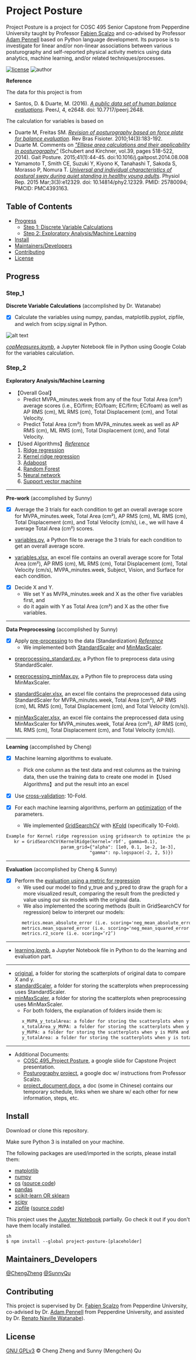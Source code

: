 # Project Posture

Project Posture is a project for COSC 495 Senior Capstone from Pepperdine University taught by Professor [Fabien Scalzo](http://web.cs.ucla.edu/~fab/) and co-advised by Professor [Adam Pennell](https://seaver.pepperdine.edu/academics/faculty/adam-pennell/) based on Python language development. Its purpose is to investigate for linear and/or non-linear associations between various posturography and self-reported physical activity metrics using data analytics, machine learning, and/or related techniques/processes. 

[![license](https://img.shields.io/github/license/chengmeowz/project-posture.svg)](https://github.com/chengmeowz/project-posture/blob/main/LICENSE)
![author](https://img.shields.io/badge/Author-Cheng&Sunny-blue.svg)

**Reference**

The data for this project is from 
* Santos, D. & Duarte, M. (2016). [*A public data set of human balance evaluations*](https://peerj.com/articles/2648/). PeerJ, 4, e2648. doi: 10.7717/peerj.2648.

The calculation for variables is based on 
* Duarte M, Freitas SM. [*Revision of posturography based on force plate for balance evaluation*](http://www.scielo.br/pdf/rbfis/v14n3/en_03.pdf). Rev Bras Fisioter. 2010;14(3):183-192.
* Duarte M. Comments on [*"Ellipse area calculations and their applicability in posturography"*](http://citeseerx.ist.psu.edu/viewdoc/download?doi=10.1.1.659.1973&rep=rep1&type=pdf) (Schubert and Kirchner, vol.39, pages 518-522, 2014). Gait Posture. 2015;41(1):44-45. doi:10.1016/j.gaitpost.2014.08.008
* Yamamoto T, Smith CE, Suzuki Y, Kiyono K, Tanahashi T, Sakoda S, Morasso P, Nomura T. [*Universal and individual characteristics of postural sway during quiet standing in healthy young adults*](https://pubmed.ncbi.nlm.nih.gov/25780094/). Physiol Rep. 2015 Mar;3(3):e12329. doi: 10.14814/phy2.12329. PMID: 25780094; PMCID: PMC4393163.

## Table of Contents

- [Progress](#progress)
   	- [Step 1: Discrete Variable Calculations](#step_1)
   	- [Step 2: Exploratory Analysis/Machine Learning](#step_2)
- [Install](#install)
- [Maintainers/Developers](#maintainers_developers)
- [Contributing](#contributing)
- [License](#license)

## Progress

### Step_1
**Discrete Variable Calculations** (accomplished by Dr. Watanabe)

- [X] Calculate the variables using numpy, pandas, matplotlib.pyplot, zipfile, and welch from scipy.signal in Python.

![alt text](https://github.com/chengmeowz/project-posture/blob/main/extra/variables_calculation.jpg?)

[*copMeasures.ipynb*](https://colab.research.google.com/drive/1oOHwtgAxazdcARhygBb5DLKYAf-HDTT8?usp=sharing#scrollTo=8MrFIHv6OpQu), a Jupyter Notebook file in Python using Google Colab for the variables calculation.

### Step_2
**Exploratory Analysis/Machine Learning**

* 【Overall Goal】<br/>
   * Predict MVPA_minutes.week from any of the four Total Area (cm²) average scores (i.e., EO/firm; EO/foam; EC/firm; EC/foam) as well as AP RMS (cm), ML RMS (cm), Total Displacement (cm), and Total Velocity.
   * Predict Total Area (cm²) from MVPA_minutes.week as well as AP RMS (cm), ML RMS (cm), Total Displacement (cm), and Total Velocity.
* 【Used Algorithms】[*Reference*](https://scikit-learn.org/stable/supervised_learning.html#supervised-learning)
   1. [Ridge regression](https://scikit-learn.org/stable/modules/linear_model.html#ridge-regression-and-classification)
   2. [Kernel ridge regression](https://scikit-learn.org/stable/modules/kernel_ridge.html)
   3. [Adaboost](https://scikit-learn.org/stable/modules/ensemble.html#adaboost)
   4. [Random Forest](https://scikit-learn.org/stable/modules/ensemble.html#forests-of-randomized-trees)
   5. [Neural network](https://scikit-learn.org/stable/modules/neural_networks_supervised.html#regression)
   6. [Support vector machine](https://scikit-learn.org/stable/modules/svm.html#regression)


----------
**Pre-work** (accomplished by Sunny)

- [X] Average the 3 trials for each condition to get an overall average score for MVPA_minutes.week, Total Area (cm²), AP RMS (cm), ML RMS (cm), Total Displacement (cm), and Total Velocity (cm/s), i.e., we will have 4 average Total Area (cm²) scores.

* [variables.py](https://github.com/chengmeowz/project-posture/blob/main/code/variables.py), a Python file to average the 3 trials for each condition to get an overall average score.

* [variables.xlsx](https://github.com/chengmeowz/project-posture/blob/main/BDS/variables.xlsx), an excel file contains an overall average score for Total Area (cm²), AP RMS (cm), ML RMS (cm), Total Displacement (cm), Total Velocity (cm/s), MVPA_minutes.week, Subject, Vision, and Surface for each condition.

- [X] Decide X and Y. 
   - We set Y as MVPA_minutes.week and X as the other five variables first, and 
   - do it again with Y as Total Area (cm²) and X as the other five variables.


----------
**Data Preprocessing** (accomplished by Sunny)

- [X] Apply [pre-processing](https://scikit-learn.org/stable/modules/preprocessing.html) to the data (Standardization)
[*Reference*](https://towardsdatascience.com/data-preprocessing-in-python-b52b652e37d5)
   - We implemented both [StandardScaler](https://scikit-learn.org/stable/modules/generated/sklearn.preprocessing.StandardScaler.html#sklearn.preprocessing.StandardScaler) and [MinMaxScaler](https://scikit-learn.org/stable/modules/generated/sklearn.preprocessing.MinMaxScaler.html#sklearn.preprocessing.MinMaxScaler).

* [preprocessing_standard.py](https://github.com/chengmeowz/project-posture/blob/main/code/preprocessing_standard.py), a Python file to preprocess data using StandardScaler.

* [preprocessing_minMax.py](https://github.com/chengmeowz/project-posture/blob/main/code/preprocessing_minMax.py), a Python file to preprocess data using MinMaxScaler.

* [standardScaler.xlsx](https://github.com/chengmeowz/project-posture/blob/main/standardScaler/standardScaler.xlsx), an excel file contains the preprocessed data using StandardScaler for MVPA_minutes.week, Total Area (cm²), AP RMS (cm), ML RMS (cm), Total Displacement (cm), and Total Velocity (cm/s)).

* [minMaxScaler.xlsx](https://github.com/chengmeowz/project-posture/blob/main/minMaxScaler/minMaxScaler.xlsx), an excel file contains the preprocessed data using MinMaxScaler for MVPA_minutes.week, Total Area (cm²), AP RMS (cm), ML RMS (cm), Total Displacement (cm), and Total Velocity (cm/s)).

----------
**Learning** (accomplished by Cheng)

- [X] Machine learning algorithms to evaluate. 
   - Pick one column as the test data and rest columns as the training data, then use the training data to create one model in【Used Algorithms】and put the result into an excel

- [X] Use [cross-validation](https://scikit-learn.org/stable/modules/cross_validation.html): 10-Fold.

- [X] For each machine learning algorithms, perform an [optimization](https://scikit-learn.org/stable/auto_examples/miscellaneous/plot_kernel_ridge_regression.html#sphx-glr-auto-examples-miscellaneous-plot-kernel-ridge-regression-py) of the parameters. 
   - We implemented [GridSearchCV](https://scikit-learn.org/stable/modules/generated/sklearn.model_selection.GridSearchCV.html#sklearn.model_selection.GridSearchCV) with [KFold](https://scikit-learn.org/stable/modules/generated/sklearn.model_selection.KFold.html#sklearn.model_selection.KFold) (specifically 10-Fold).
```diff
Example for Kernel ridge regression using gridsearch to optimize the parameters alpha and gamma:
   kr = GridSearchCV(KernelRidge(kernel='rbf', gamma=0.1),
                     param_grid={"alpha": [1e0, 0.1, 1e-2, 1e-3],
                                "gamma": np.logspace(-2, 2, 5)})
```

----------
**Evaluation** (accomplished by Cheng & Sunny)

- [X] Perform the [evaluation using a metric for regression](https://scikit-learn.org/stable/modules/model_evaluation.html#regression-metrics)
   - We used our model to find y_true and y_pred to draw the graph for a more visualized result, comparing the result from the predicted y value using our six models with the original data.
   - We also implemented the scoring methods (built in GridSearchCV for regression) below to interpret our models: 
```diff
      metrics.mean_absolute_error (i.e. scoring='neg_mean_absolute_error')
      metrics.mean_squared_error (i.e. scoring='neg_mean_squared_error')
      metrics.r2_score (i.e. scoring=‘r2’)
```

----------
* [learning.ipynb](https://github.com/chengmeowz/project-posture/blob/main/code/learning.ipynb), a Jupyter Notebook file in Python to do the learning and evaluation part.

----------
* [original](https://github.com/chengmeowz/project-posture/blob/main/original), a folder for storing the scatterplots of original data to compare X and y.
* [standardScaler](https://github.com/chengmeowz/project-posture/blob/main/standardScaler), a folder for storing the scatterplots when preprocessing uses StandardScaler. 
* [minMaxScaler](https://github.com/chengmeowz/project-posture/blob/main/minMaxScaler), a folder for storing the scatterplots when preprocessing uses MinMaxScaler.
   * For both folders, the explanation of folders inside them is: 
```diff
      x_MVPA_y_totalArea: a folder for storing the scatterplots when y is Total Area and X is MVPA.
      x_totalArea_y_MVPA: a folder for storing the scatterplots when y is MVPA and X is Total Area.
      y_MVPA: a folder for storing the scatterplots when y is MVPA and X is the other five variables.
      y_totalArea: a folder for storing the scatterplots when y is totalArea and X is the other five variables.
```

----------
* Additional Documents:
   * [COSC 495_Project Posture](https://docs.google.com/presentation/d/1cfuVeE14G9vV4S8qKKgroqwdNNoAP2vRqOGpF-i5RBg/edit#slide=id.gd6d2da403d_4_22), a google slide for Capstone Project presentation.
   * [Posturography project](https://docs.google.com/document/d/187VSRm5dXfQdjyiPVOmLSTtaU2VaujCz8QU5Zh54fZw/edit?ts=606652d3), a google doc w/ instructions from Professor Scalzo.
   * [project_document.docx](https://github.com/chengmeowz/project-posture/blob/main/project_document.docx), a doc (some in Chinese) contains our temporary schedule, links when we share w/ each other for new information, steps, etc.


## Install

Download or clone this repository.

Make sure Python 3 is installed on your machine. 

The following packages are used/imported in the scripts, please install them:

* [matplotlib](https://matplotlib.org/)
* [numpy](https://numpy.org/)
* [os](https://docs.python.org/3/library/os.html) ([source code](https://github.com/python/cpython/blob/3.9/Lib/os.py))
* [pandas](https://pandas.pydata.org/)
* [scikit-learn OR sklearn](https://scikit-learn.org/stable/index.html)
* [scipy](https://www.scipy.org/)
* [zipfile](https://docs.python.org/3/library/zipfile.html) ([source code](https://github.com/python/cpython/blob/3.9/Lib/zipfile.py))

This project uses the [Jupyter Notebook](https://jupyter.org/install) partially. Go check it out if you don't have them locally installed.

```
sh
$ npm install --global project-posture-[placeholder]
```

## Maintainers_Developers

[@ChengZheng](https://github.com/chengmeowz)
[@SunnyQu](https://github.com/suii-bit)

## Contributing

This project is supervised by Dr. [Fabien Scalzo](https://seaver.pepperdine.edu/academics/faculty/fabien-scalzo/) from Pepperdine University, co-advised by Dr. [Adam Pennell](https://seaver.pepperdine.edu/academics/faculty/adam-pennell/) from Pepperdine University, and assisted by Dr. [Renato Naville Watanabe](https://github.com/rnwatanabe)).

## License

[GNU GPLv3](LICENSE) © Cheng Zheng and Sunny (Mengchen) Qu
